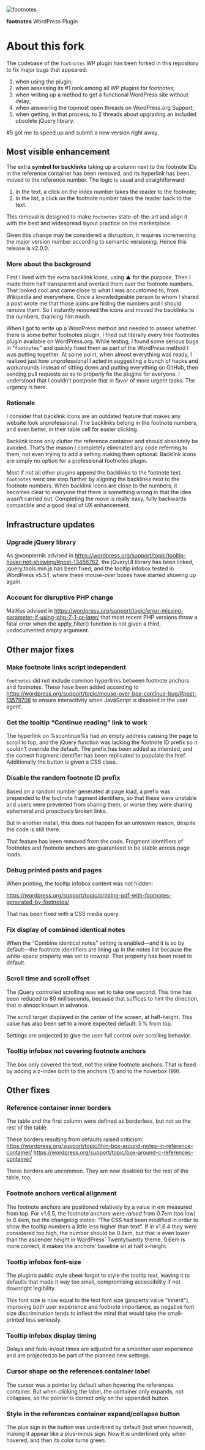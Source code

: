 ![footnotes](https://raw.githubusercontent.com/media-competence-institute/footnotes/master/assets/footnotes.png)

**footnotes** WordPress Plugin

# About this fork

The codebase of the `footnotes` WP plugin has been forked in this repository to fix major bugs that appeared:
1. when using the plugin;
2. when assessing its #1 rank among all WP plugins for footnotes;
3. when writing up a method to get a functional WordPress site without delay;
4. when answering the topmost open threads on WordPress.org Support;
5. when getting, in that process, to 2 threads about upgrading an included obsolete jQuery library.

#5 got me to speed up and submit a new version right away.

## Most visible enhancement

The extra **symbol for backlinks** taking up a column next to the footnote IDs in the reference container has been removed, and its hyperlink has been moved to the reference number. The logic is usual and straightforward:
1. In the text, a click on the index number takes the reader to the footnote;
2. In the list, a click on the footnote number takes the reader back to the text.

This removal is designed to make `footnotes` state-of-the-art and align it with the best and widespread layout practice on the marketplace.

Given this change may be considered a disruption, it requires incrementing the major version number according to semantic versioning. Hence this release is v2.0.0.

### More about the background

First I lived with the extra backlink icons, using ▲ for the purpose. Then I made them half transparent and overlaid them over the footnote numbers. That looked cool and came close to what I was accustomed to, from Wikipedia and everywhere. Once a knowledgeable person to whom I shared a post wrote me that those icons are hiding the numbers and I should remove them. So I instantly removed the icons and moved the backlinks to the numbers, thanking him much.

When I got to write up a WordPress method and needed to assess whether there is some better footnotes plugin, I tried out literally every free footnotes plugin available on WordPress.org. While testing, I found some serious bugs in “`footnotes`” and quickly fixed them as part of the WordPress method I was putting together. At some point, when almost everything was ready, I realized just how unprofessional I acted in suggesting a bunch of hacks and workarounds instead of sitting down and putting everything on GitHub, then sending pull requests so as to properly fix the plugins for everyone. I understood that I couldn’t postpone that in favor of more urgent tasks. The urgency is here.

### Rationale

I consider that backlink icons are an outdated feature that makes any website look unprofessional. The backlinks belong in the footnote numbers, and even better, in their table cell for easier clicking.

Backlink icons only clutter the reference container and should absolutely be avoided. That’s the reason I completely eliminated any code referring to them, not even trying to add a setting making them optional. Backlink icons are simply no option for a professional footnotes plugin.

Most if not all other plugins append the backlinks to the footnote text. `footnotes` went one step further by aligning the backlinks next to the footnote numbers. When backlink icons are close to the numbers, it becomes clear to everyone that there is something wrong in that the idea wasn’t carried out. Completing the move is really easy, fully backwards compatible and a good deal of UX enhancement.

## Infrastructure updates

### Upgrade jQuery library

As @vonpiernik advised in https://wordpress.org/support/topic/tooltip-hover-not-showing/#post-13456762, the jQueryUI library has been linked, jquery.tools.min.js has been fixed, and the tooltip infobox tested in WordPress v5.5.1, where these mouse-over boxes have started showing up again.

### Account for disruptive PHP change

MatKus advised in https://wordpress.org/support/topic/error-missing-parameter-if-using-php-7-1-or-later/ that most recent PHP versions throw a fatal error when the apply_filter() function is not given a third, undocumented empty argument.

## Other major fixes

### Make footnote links script independent

`footnotes` did not include common hyperlinks between footnote anchors and footnotes. These have been added according to https://wordpress.org/support/topic/mouse-over-box-continue-bug/#post-13579708 to ensure interactivity when JavaScript is disabled in the user agent.

### Get the tooltip “Continue reading” link to work

The hyperlink on %scontinue%s had an empty address causing the page to scroll to top, and the jQuery function was lacking the footnote ID prefix so it couldn’t override the default. The prefix has been added as intended, and the correct fragment identifier has been replicated to populate the href. Additionally the button is given a CSS class.

### Disable the random footnote ID prefix

Based on a random number generated at page load, a prefix was prepended to the footnote fragment identifiers, so that these were unstable and users were prevented from sharing them, or worse they were sharing ephemeral and proactively broken links.

But in another install, this does not happen for an unknown reason, despite the code is still there.

That feature has been removed from the code. Fragment identifiers of footnotes and footnote anchors are guaranteed to be stable across page loads.

### Debug printed posts and pages

When printing, the tooltip infobox content was not hidden:

https://wordpress.org/support/topic/printing-pdf-with-footnotes-generated-by-footnotes/

That has been fixed with a CSS media query.

### Fix display of combined identical notes

When the “Combine identical notes” setting is enabled—and it is so by default—the footnote identifiers are lining up in the notes list because the white-space property was set to nowrap. That property has been reset to default.

### Scroll time and scroll offset

The jQuery controlled scrolling was set to take one second. This time has been reduced to 80 milliseconds, because that suffices to hint the direction, that is almost known in advance.

The scroll target displayed in the center of the screen, at half-height. This value has also been set to a more expected default: 5 % from top.

Settings are projected to give the user full control over scrolling behavior.

### Tooltip infobox not covering footnote anchors

The box only covered the text, not the inline footnote anchors. That is fixed by adding a z-index both to the anchors (1) and to the hoverbox (99).

## Other fixes

### Reference container inner borders

The table and the first column were defined as borderless, but not so the rest of the table.

These borders resulting from defaults raised criticism:
https://wordpress.org/support/topic/thin-box-around-notes-in-reference-container/
https://wordpress.org/support/topic/box-around-c-references-container/

These borders are uncommon. They are now disabled for the rest of the table, too.

### Footnote anchors vertical alignment

The footnote anchors are positioned relatively by a value in em measured from top. For v1.6.5, the footnote anchors were *raised* from 0.7em (too low) to 0.4em, but the changelog states: “The CSS had been modified in order to show the tooltip numbers a little less higher than text”. If in v1.6.4 they were considered too high, the number should be 0.8em, but that is even lower than the ascender height in WordPress’ Twentytwenty theme. 0.6em is more correct, it makes the anchors’ baseline sit at half x-height.

### Tooltip infobox font-size

The plugin’s public style sheet forgot to style the tooltip text, leaving it to defaults that made it way too small, compromising accessibility if not downright legibility.

This font size is now equal to the text font size (property value "inherit"), improving both user experience and footnote importance, as negative font size discrimination tends to inflect the mind that would take the small-printed less seriously.

### Tooltip infobox display timing

Delays and fade-in/out times are adjusted for a smoother user experience and are projected to be part of the planned new settings.

### Cursor shape on the references container label

The cursor was a pointer by default when hovering the references container. But when clicking the label, the container only expands, not collapses, so the pointer is correct only on the appended button.

### Style in the references container expand/collapse button

The plus sign in the button was underlined by default (not when hovered), making it appear like a plus-minus sign. Now it is underlined only when hovered, and then its color turns green.

